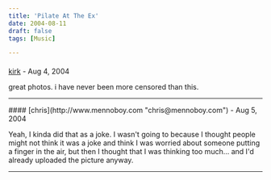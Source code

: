 ```yaml
---
title: 'Pilate At The Ex'
date: 2004-08-11
draft: false
tags: [Music]

---
```



#### 
[kirk]( "kirktrew@hotmail.com") - <time datetime="2004-08-12 17:34:35">Aug 4, 2004</time>

great photos. i have never been more censored than this.
<hr />
#### 
[chris](http://www.mennoboy.com "chris@mennoboy.com") - <time datetime="2004-08-13 12:03:55">Aug 5, 2004</time>

Yeah, I kinda did that as a joke. I wasn't going to because I thought people might not think it was a joke and think I was worried about someone putting a finger in the air, but then I thought that I was thinking too much... and I'd already uploaded the picture anyway.
<hr />
